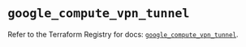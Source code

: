# `google_compute_vpn_tunnel`

Refer to the Terraform Registry for docs: [`google_compute_vpn_tunnel`](https://registry.terraform.io/providers/hashicorp/google/6.18.1/docs/resources/compute_vpn_tunnel).
